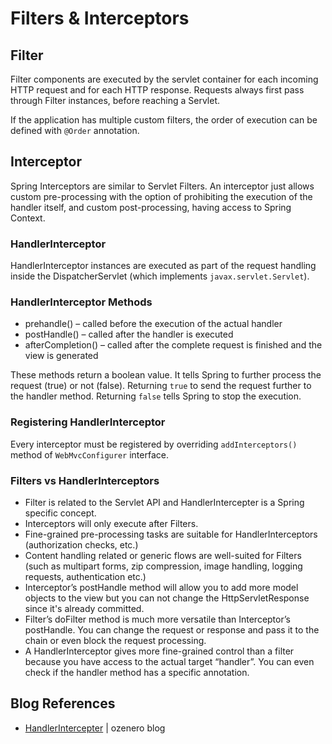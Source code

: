 # Filters & Interceptors

## Filter

Filter components are executed by the servlet container for each incoming HTTP request and for each HTTP response. Requests always first pass through Filter instances, before reaching a Servlet.

If the application has multiple custom filters, the order of execution can be defined with `@Order` annotation.

## Interceptor

Spring Interceptors are similar to Servlet Filters. An interceptor just allows custom pre-processing with the option of prohibiting the execution of the handler itself, and custom post-processing, having access to Spring Context.

### HandlerInterceptor

HandlerInterceptor instances are executed as part of the request handling inside the DispatcherServlet (which implements `javax.servlet.Servlet`).

### HandlerInterceptor Methods

* prehandle() – called before the execution of the actual handler
* postHandle() – called after the handler is executed
* afterCompletion() – called after the complete request is finished and the view is generated

These methods return a boolean value. It tells Spring to further process the request (true) or not (false). Returning `true` to send the request further to the handler method. Returning `false` tells Spring to stop the execution.

### Registering HandlerInterceptor

Every interceptor must be registered by overriding `addInterceptors()` method of `WebMvcConfigurer` interface.

### Filters vs HandlerInterceptors

* Filter is related to the Servlet API and HandlerIntercepter is a Spring specific concept.
* Interceptors will only execute after Filters.
* Fine-grained pre-processing tasks are suitable for HandlerInterceptors (authorization checks, etc.)
* Content handling related or generic flows are well-suited for Filters (such as multipart forms, zip compression, image handling, logging requests, authentication etc.)
* Interceptor’s postHandle method will allow you to add more model objects to the view but you can not change the HttpServletResponse since it's already committed.
* Filter’s doFilter method is much more versatile than Interceptor’s postHandle. You can change the request or response and pass it to the chain or even block the request processing.
* A HandlerInterceptor gives more fine-grained control than a filter because you have access to the actual target “handler”. You can even check if the handler method has a specific annotation.

## Blog References

* [HandlerIntercepter](https://ozenero.com/kotlin-springmvc-handlerinterceptor-spring-boot) | ozenero blog
